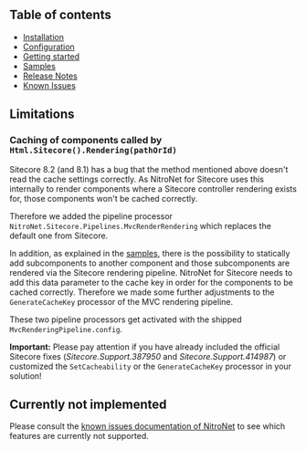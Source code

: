 ## Table of contents
- [Installation](installation.md)
- [Configuration](configuration.md)
- [Getting started](getting-started.md)
- [Samples](samples.md)
- [Release Notes](https://github.com/merkle-open/NitroNetSitecore/releases)
- [Known Issues](known-issues.md)

## Limitations

### Caching of components called by `Html.Sitecore().Rendering(pathOrId)`
Sitecore 8.2 (and 8.1) has a bug that the method mentioned above doesn't read the cache settings correctly. As NitroNet for Sitecore uses this internally to render components where a Sitecore controller rendering exists for, those components won't be cached correctly.

Therefore we added the pipeline processor `NitroNet.Sitecore.Pipelines.MvcRenderRendering` which replaces the default one from Sitecore.

In addition, as explained in the [samples](samples.md), there is the possibility to statically add subcomponents to another component and those subcomponents are rendered via the Sitecore rendering pipeline. NitroNet for Sitecore needs to add this data parameter to the cache key in order for the components to be cached correctly. Therefore we made some further adjustments to the `GenerateCacheKey` processor of the MVC rendering pipeline.

These two pipeline processors get activated with the shipped `MvcRenderingPipeline.config`.

**Important:** Please pay attention if you have already included the official Sitecore fixes (*Sitecore.Support.387950* and *Sitecore.Support.414987*) or customized the `SetCacheability` or the `GenerateCacheKey` processor in your solution!

## Currently not implemented
Please consult the [known issues documentation of NitroNet](https://github.com/merkle-open/NitroNet/blob/master/docs/known-issues.md) to see which features are currently not supported.